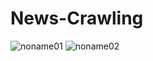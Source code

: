 # News-Crawling

![noname01](https://github.com/Bokseongmin/News-Crawling/assets/110206255/006ae87c-9b95-4156-b406-5f3362dc276b)
![noname02](https://github.com/Bokseongmin/News-Crawling/assets/110206255/b70578e0-f210-43b3-95d8-fa063d2b7c45)
